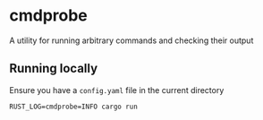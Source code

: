 # cmdprobe

A utility for running arbitrary commands and checking their output


## Running locally

Ensure you have a `config.yaml` file in the current directory

```shell
RUST_LOG=cmdprobe=INFO cargo run
```
